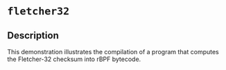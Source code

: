 # `fletcher32`

## Description

This demonstration illustrates the compilation of a program that
computes the Fletcher-32 checksum into rBPF bytecode.
